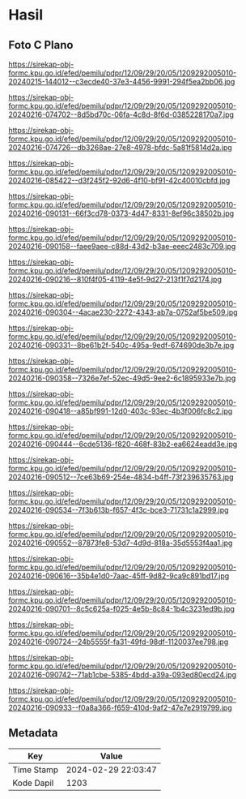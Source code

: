# Hasil

## Foto C Plano

https://sirekap-obj-formc.kpu.go.id/efed/pemilu/pdpr/12/09/29/20/05/1209292005010-20240215-144012--c3ecde40-37e3-4456-9991-294f5ea2bb06.jpg

https://sirekap-obj-formc.kpu.go.id/efed/pemilu/pdpr/12/09/29/20/05/1209292005010-20240216-074702--8d5bd70c-06fa-4c8d-8f6d-0385228170a7.jpg

https://sirekap-obj-formc.kpu.go.id/efed/pemilu/pdpr/12/09/29/20/05/1209292005010-20240216-074726--db3268ae-27e8-4978-bfdc-5a81f5814d2a.jpg

https://sirekap-obj-formc.kpu.go.id/efed/pemilu/pdpr/12/09/29/20/05/1209292005010-20240216-085422--d3f245f2-92d6-4f10-bf91-42c40010cbfd.jpg

https://sirekap-obj-formc.kpu.go.id/efed/pemilu/pdpr/12/09/29/20/05/1209292005010-20240216-090131--66f3cd78-0373-4d47-8331-8ef96c38502b.jpg

https://sirekap-obj-formc.kpu.go.id/efed/pemilu/pdpr/12/09/29/20/05/1209292005010-20240216-090158--faee9aee-c88d-43d2-b3ae-eeec2483c709.jpg

https://sirekap-obj-formc.kpu.go.id/efed/pemilu/pdpr/12/09/29/20/05/1209292005010-20240216-090216--810f4f05-4119-4e5f-9d27-213f1f7d2174.jpg

https://sirekap-obj-formc.kpu.go.id/efed/pemilu/pdpr/12/09/29/20/05/1209292005010-20240216-090304--4acae230-2272-4343-ab7a-0752af5be509.jpg

https://sirekap-obj-formc.kpu.go.id/efed/pemilu/pdpr/12/09/29/20/05/1209292005010-20240216-090331--8be61b2f-540c-495a-9edf-674690de3b7e.jpg

https://sirekap-obj-formc.kpu.go.id/efed/pemilu/pdpr/12/09/29/20/05/1209292005010-20240216-090358--7326e7ef-52ec-49d5-9ee2-6c1895933e7b.jpg

https://sirekap-obj-formc.kpu.go.id/efed/pemilu/pdpr/12/09/29/20/05/1209292005010-20240216-090418--a85bf991-12d0-403c-93ec-4b3f006fc8c2.jpg

https://sirekap-obj-formc.kpu.go.id/efed/pemilu/pdpr/12/09/29/20/05/1209292005010-20240216-090444--6cde5136-f820-468f-83b2-ea6624eadd3e.jpg

https://sirekap-obj-formc.kpu.go.id/efed/pemilu/pdpr/12/09/29/20/05/1209292005010-20240216-090512--7ce63b69-254e-4834-b4ff-73f239635763.jpg

https://sirekap-obj-formc.kpu.go.id/efed/pemilu/pdpr/12/09/29/20/05/1209292005010-20240216-090534--7f3b613b-f657-4f3c-bce3-71731c1a2999.jpg

https://sirekap-obj-formc.kpu.go.id/efed/pemilu/pdpr/12/09/29/20/05/1209292005010-20240216-090552--87873fe8-53d7-4d9d-818a-35d5553f4aa1.jpg

https://sirekap-obj-formc.kpu.go.id/efed/pemilu/pdpr/12/09/29/20/05/1209292005010-20240216-090616--35b4e1d0-7aac-45ff-9d82-9ca9c891bd17.jpg

https://sirekap-obj-formc.kpu.go.id/efed/pemilu/pdpr/12/09/29/20/05/1209292005010-20240216-090701--8c5c625a-f025-4e5b-8c84-1b4c3231ed9b.jpg

https://sirekap-obj-formc.kpu.go.id/efed/pemilu/pdpr/12/09/29/20/05/1209292005010-20240216-090724--24b5555f-fa31-49fd-98df-1120037ee798.jpg

https://sirekap-obj-formc.kpu.go.id/efed/pemilu/pdpr/12/09/29/20/05/1209292005010-20240216-090742--71ab1cbe-5385-4bdd-a39a-093ed80ecd24.jpg

https://sirekap-obj-formc.kpu.go.id/efed/pemilu/pdpr/12/09/29/20/05/1209292005010-20240216-090933--f0a8a366-f659-410d-9af2-47e7e2919799.jpg


## Metadata

| Key        | Value               |
| ---------- | ------------------- |
| Time Stamp | 2024-02-29 22:03:47 |
| Kode Dapil | 1203                |



